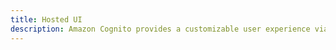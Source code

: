 ```yaml
---
title: Hosted UI
description: Amazon Cognito provides a customizable user experience via the Hosted UI. The Hosted UI is an OAuth 2.0 flow that allows you to launch a login screen without embedding an SDK for Cognito or a social provider into your application.
---
```


<inline-fragment src="~/sdk/fragments/library-callout.md"></inline-fragment>

<inline-fragment platform="ios" src="~/sdk/auth/fragments/ios/hosted-ui.md"></inline-fragment> <inline-fragment platform="android" src="~/sdk/auth/fragments/android/hosted-ui.md"></inline-fragment>